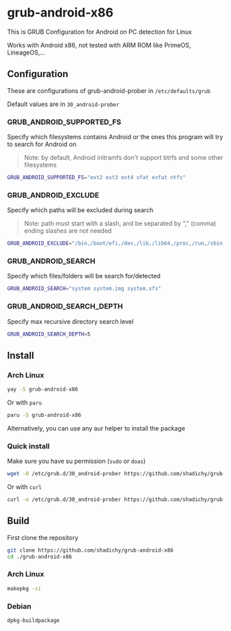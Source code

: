 # grub-android-x86

This is GRUB Configuration for Android on PC detection for Linux

Works with Android x86, not tested with ARM ROM like PrimeOS, LineageOS,...

## Configuration

These are configurations of grub-android-prober in `/etc/defaults/grub`

Default values are in `30_android-prober`

### GRUB_ANDROID_SUPPORTED_FS

Specify which filesystems contains Android or the ones this program will try to search for Android on
> Note: by default, Android initramfs don't support btrfs and some other filesystems

```sh
GRUB_ANDROID_SUPPORTED_FS="ext2 ext3 ext4 vfat exfat ntfs"
```

### GRUB_ANDROID_EXCLUDE

Specify which paths will be excluded during search
> Note: path must start with a slash, and be separated by ","  (comma) ending slashes are not needed

```sh
GRUB_ANDROID_EXCLUDE="/bin,/boot/efi,/dev,/lib,/lib64,/proc,/run,/sbin,/sys,/tmp"
```

### GRUB_ANDROID_SEARCH

Specify which files/folders will be search for/detected

```sh
GRUB_ANDROID_SEARCH="system system.img system.sfs"
```

### GRUB_ANDROID_SEARCH_DEPTH

Specify max recursive directory search level

```sh
GRUB_ANDROID_SEARCH_DEPTH=5
```

## Install

### Arch Linux

```sh
yay -S grub-android-x86
```

Or with `paru`

```sh
paru -S grub-android-x86
```

Alternatively, you can use any aur helper to install the package

### Quick install

Make sure you have su permission (`sudo` or `doas`)

```sh
wget -O /etc/grub.d/30_android-prober https://github.com/shadichy/grub-android-x86/raw/master/30_android-prober
```

Or with `curl`

```sh
curl -o /etc/grub.d/30_android-prober https://github.com/shadichy/grub-android-x86/raw/master/30_android-prober
```

## Build

First clone the repository

```sh
git clone https://github.com/shadichy/grub-android-x86
cd ./grub-android-x86
```

### Arch Linux

```sh
makepkg -si
```

### Debian

```sh
dpkg-buildpackage
```
